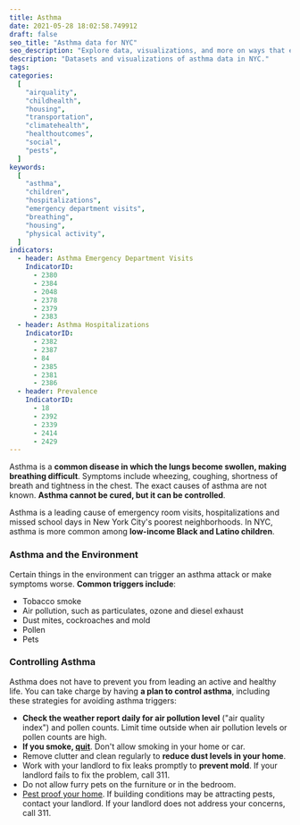 ```yaml
---
title: Asthma
date: 2021-05-28 18:02:58.749912
draft: false
seo_title: "Asthma data for NYC"
seo_description: "Explore data, visualizations, and more on ways that environments shape health in New York City's neighborhoods."
description: "Datasets and visualizations of asthma data in NYC."
tags:
categories:
  [
    "airquality",
    "childhealth",
    "housing",
    "transportation",
    "climatehealth",
    "healthoutcomes",
    "social",
    "pests",
  ]
keywords:
  [
    "asthma",
    "children",
    "hospitalizations",
    "emergency department visits",
    "breathing",
    "housing",
    "physical activity",
  ]
indicators:
  - header: Asthma Emergency Department Visits
    IndicatorID:
      - 2380
      - 2384
      - 2048
      - 2378
      - 2379
      - 2383
  - header: Asthma Hospitalizations
    IndicatorID:
      - 2382
      - 2387
      - 84
      - 2385
      - 2381
      - 2386
  - header: Prevalence
    IndicatorID:
      - 18
      - 2392
      - 2339
      - 2414
      - 2429
---
```


Asthma is a **common disease in which the lungs become swollen, making breathing difficult**. Symptoms include wheezing, coughing, shortness of breath and tightness in the chest. The exact causes of asthma are not known. **Asthma cannot be cured, but it can be controlled**.

Asthma is a leading cause of emergency room visits, hospitalizations and missed school days in New York City's poorest neighborhoods. In NYC, asthma is more common among **low-income Black and Latino children**.

### Asthma and the Environment

Certain things in the environment can trigger an asthma attack or make symptoms worse. **Common triggers include**:

- Tobacco smoke
- Air pollution, such as particulates, ozone and diesel exhaust
- Dust mites, cockroaches and mold
- Pollen
- Pets

### Controlling Asthma

Asthma does not have to prevent you from leading an active and healthy life. You can take charge by having **a plan to control asthma**, including these strategies for avoiding asthma triggers:

- **Check the weather report daily for air pollution level** ("air quality index") and pollen counts. Limit time outside when air pollution levels or pollen counts are high.
- **If you smoke, [quit](http://www1.nyc.gov/site/doh/health/health-topics/smoking-how-to-quit.page "NYC Quits")**. Don't allow smoking in your home or car.
- Remove clutter and clean regularly to **reduce dust levels in your home**.
- Work with your landlord to fix leaks promptly to **prevent mold**. If your landlord fails to fix the problem, call 311.
- Do not allow furry pets on the furniture or in the bedroom.
- [Pest proof your home](http://www1.nyc.gov/site/doh/health/health-topics/pests-and-pesticides.page). If building conditions may be attracting pests, contact your landlord. If your landlord does not address your concerns, call 311.
